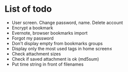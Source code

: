 # List of todo

- User screen. Change password, name. Delete account
- Encrypt a bookmark
- Evernote, browser bookmarks import
- Forgot my password
- Don't display empty from bookmarks groups
- Display only the most used tags in home screen≤
- Check attachment sizes
- Check if saved attachment is ok (md5sum)
- Put time string in front of filenames
